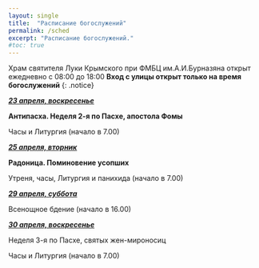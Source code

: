 ```yaml
---
layout: single
title:  "Расписание богослужений"
permalink: /sched
excerpt: "Расписание богослужений."
#toc: true
---
```


Храм святителя Луки Крымского при ФМБЦ им.А.И.Бурназяна открыт ежедневно с 08:00 до 18:00
__Вход с улицы открыт только на время богослужений__
{: .notice}

<!-----
<style type="text/css">
  p {
    color: red;
  }
</style>
-->

<!-----
Вечерня и утреня (начало в 16.00) – в 1 корпусе (с пропуском)
{: .notice--warning}
-->

**_<span style="text-decoration:underline;">23 апреля, воскресенье</span>_**

**Антипасха. Неделя 2-я по Пасхе, апостола Фомы**

Часы и Литургия (начало в 7.00)

**_<span style="text-decoration:underline;">25 апреля, вторник</span>_**

**Радоница. Поминовение усопших**

Утреня, часы, Литургия и панихида (начало в 7.00)

**_<span style="text-decoration:underline;">29 апреля, суббота</span>_**

Всенощное бдение (начало в 16.00)

**_<span style="text-decoration:underline;">30 апреля, воскресенье</span>_**

Неделя 3-я по Пасхе, святых жен-мироносиц

Часы и Литургия (начало в 7.00)